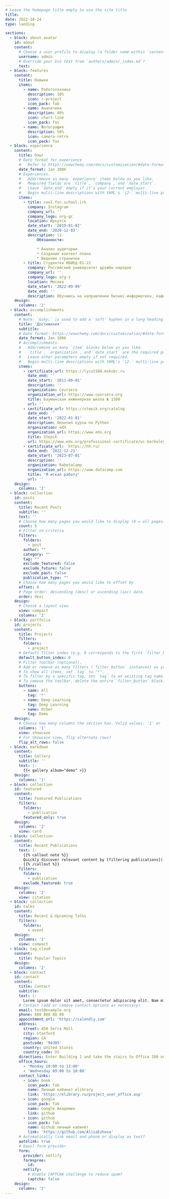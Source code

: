 ```yaml
---
# Leave the homepage title empty to use the site title
title:
date: 2022-10-24
type: landing

sections:
  - block: about.avatar
    id: about
    content:
      # Choose a user profile to display (a folder name within `content/authors/`)
      username: admin
      # Override your bio text from `authors/admin/_index.md`?
      text:
  - block: features
    content:
      title: Навыки
      items:
        - name: Робототехника
          description: 10%
          icon: r-project
          icon_pack: fab
        - name: Аналитика
          description: 80%
          icon: chart-line
          icon_pack: fas
        - name: Фотография 
          description: 50%
          icon: camera-retro
          icon_pack: fas
  - block: experience
    content:
      title: Опыт
      # Date format for experience
      #   Refer to https://wowchemy.com/docs/customization/#date-format
      date_format: Jan 2006
      # Experiences.
      #   Add/remove as many `experience` items below as you like.
      #   Required fields are `title`, `company`, and `date_start`.
      #   Leave `date_end` empty if it's your current employer.
      #   Begin multi-line descriptions with YAML's `|2-` multi-line prefix.
      items:
        - title: cool.for.school.irk
          company: Instagram
          company_url: ''
          company_logo: org-gc
          location: Иркутск
          date_start: '2019-01-02'
          date_end: '2020-12-03'
          description: |2-
              Обязанности:

              * Анализ аудитории
              * Создание контент плана
              * Ведение странички
        - title: Студентка НБИбд-01-22
          company: Российский университет дружбы народов
          company_url: ''
          company_logo: org-x
          location: Москва
          date_start: '2022-09-09'
          date_end: ''
          description: Обучаюсь на направлении бизнес-информатика, кафедра Информационных технологий
    design:
      columns: '2'
  - block: accomplishments
    content:
      # Note: `&shy;` is used to add a 'soft' hyphen in a long heading.
      title: 'Достижения'
      subtitle:
      # Date format: https://wowchemy.com/docs/customization/#date-format
      date_format: Jan 2006
      # Accomplishments.
      #   Add/remove as many `item` blocks below as you like.
      #   `title`, `organization`, and `date_start` are the required parameters.
      #   Leave other parameters empty if not required.
      #   Begin multi-line descriptions with YAML's `|2-` multi-line prefix.
      items:
        - certificate_url: https://lycu1580.mskobr.ru
          date_end: ''
          date_start: '2011-09-01'
          description: ''
          organization: Coursera
          organization_url: https://www.coursera.org
          title: Бауманская инженерная школа № 1580
          url: ''
        - certificate_url: https://stepik.org/catalog
          date_end: ''
          date_start: '2022-01-01'
          description: Окончил курсы по Python
          organization: edX
          organization_url: https://www.edx.org
          title: Stepik
          url: https://www.edx.org/professional-certificate/uc-berkeleyx-blockchain-fundamentals
        - certificate_url:  https://hh.ru/
          date_end: '2022-12-21'
          date_start: '2023-07-01'
          description: ''
          organization: RabotaCamp
          organization_url: https://www.datacamp.com
          title: 'Я искал работу'
          url: ''
    design:
      columns: '2'
  - block: collection
    id: posts
    content:
      title: Recent Posts
      subtitle: ''
      text: ''
      # Choose how many pages you would like to display (0 = all pages)
      count: 5
      # Filter on criteria
      filters:
        folders:
          - post
        author: ""
        category: ""
        tag: ""
        exclude_featured: false
        exclude_future: false
        exclude_past: false
        publication_type: ""
      # Choose how many pages you would like to offset by
      offset: 0
      # Page order: descending (desc) or ascending (asc) date.
      order: desc
    design:
      # Choose a layout view
      view: compact
      columns: '2'
  - block: portfolio
    id: projects
    content:
      title: Projects
      filters:
        folders:
          - project
      # Default filter index (e.g. 0 corresponds to the first `filter_button` instance below).
      default_button_index: 0
      # Filter toolbar (optional).
      # Add or remove as many filters (`filter_button` instances) as you like.
      # To show all items, set `tag` to "*".
      # To filter by a specific tag, set `tag` to an existing tag name.
      # To remove the toolbar, delete the entire `filter_button` block.
      buttons:
        - name: All
          tag: '*'
        - name: Deep Learning
          tag: Deep Learning
        - name: Other
          tag: Demo
    design:
      # Choose how many columns the section has. Valid values: '1' or '2'.
      columns: '1'
      view: showcase
      # For Showcase view, flip alternate rows?
      flip_alt_rows: false
  - block: markdown
    content:
      title: Gallery
      subtitle: ''
      text: |-
        {{< gallery album="demo" >}}
    design:
      columns: '1'
  - block: collection
    id: featured
    content:
      title: Featured Publications
      filters:
        folders:
          - publication
        featured_only: true
    design:
      columns: '2'
      view: card
  - block: collection
    content:
      title: Recent Publications
      text: |-
        {{% callout note %}}
        Quickly discover relevant content by [filtering publications](./publication/).
        {{% /callout %}}
      filters:
        folders:
          - publication
        exclude_featured: true
    design:
      columns: '2'
      view: citation
  - block: collection
    id: talks
    content:
      title: Recent & Upcoming Talks
      filters:
        folders:
          - event
    design:
      columns: '2'
      view: compact
  - block: tag_cloud
    content:
      title: Popular Topics
    design:
      columns: '2'
  - block: contact
    id: contact
    content:
      title: Contact
      subtitle:
      text: |-
        Lorem ipsum dolor sit amet, consectetur adipiscing elit. Nam mi diam, venenatis ut magna et, vehicula efficitur enim.
      # Contact (add or remove contact options as necessary)
      email: test@example.org
      phone: 888 888 88 88
      appointment_url: 'https://calendly.com'
      address:
        street: 450 Serra Mall
        city: Stanford
        region: CA
        postcode: '94305'
        country: United States
        country_code: US
      directions: Enter Building 1 and take the stairs to Office 200 on Floor 2
      office_hours:
        - 'Monday 10:00 to 13:00'
        - 'Wednesday 09:00 to 10:00'
      contact_links:
        - icon: book
          icon_pack: fab
          name: Личный кабинет elibrary
          link: 'https://elibrary.ru/project_user_office.asp'
        - icon: google
          icon_pack: fab
          name: Google Академия
          link: github
        - icon: github 
          icon_pack: fab
          name: Github личный кабинет
          link: 'https://github.com/AlisaEzhova'
      # Automatically link email and phone or display as text?
      autolink: true
      # Email form provider
      form:
        provider: netlify
        formspree:
          id:
        netlify:
          # Enable CAPTCHA challenge to reduce spam?
          captcha: false
    design:
      columns: '2'
---
```

